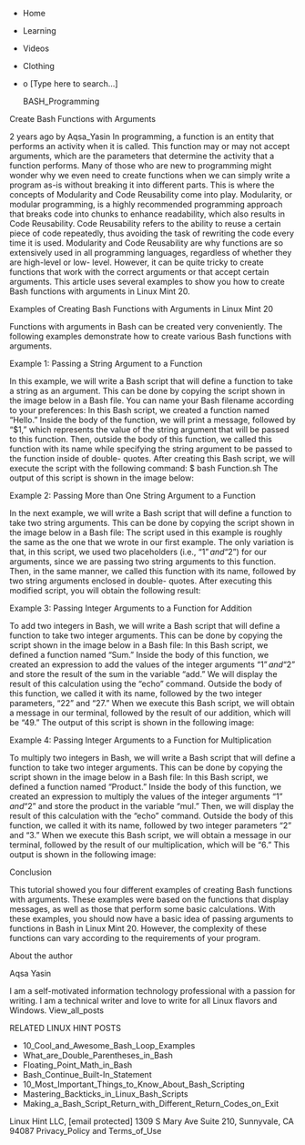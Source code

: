 





















































* Home
* Learning
* Videos
* Clothing
*
  o [Type here to search...]


   BASH_Programming


Create Bash Functions with Arguments

2 years ago
by Aqsa_Yasin
In programming, a function is an entity that performs an activity when it is
called. This function may or may not accept arguments, which are the parameters
that determine the activity that a function performs. Many of those who are new
to programming might wonder why we even need to create functions when we can
simply write a program as-is without breaking it into different parts.
This is where the concepts of Modularity and Code Reusability come into play.
Modularity, or modular programming, is a highly recommended programming
approach that breaks code into chunks to enhance readability, which also
results in Code Reusability. Code Reusability refers to the ability to reuse a
certain piece of code repeatedly, thus avoiding the task of rewriting the code
every time it is used.
Modularity and Code Reusability are why functions are so extensively used in
all programming languages, regardless of whether they are high-level or low-
level. However, it can be quite tricky to create functions that work with the
correct arguments or that accept certain arguments. This article uses several
examples to show you how to create Bash functions with arguments in Linux Mint
20.

Examples of Creating Bash Functions with Arguments in Linux Mint 20

Functions with arguments in Bash can be created very conveniently. The
following examples demonstrate how to create various Bash functions with
arguments.

Example 1: Passing a String Argument to a Function

In this example, we will write a Bash script that will define a function to
take a string as an argument. This can be done by copying the script shown in
the image below in a Bash file. You can name your Bash filename according to
your preferences:
In this Bash script, we created a function named “Hello.” Inside the body of
the function, we will print a message, followed by “$1,” which represents the
value of the string argument that will be passed to this function. Then,
outside the body of this function, we called this function with its name while
specifying the string argument to be passed to the function inside of double-
quotes.
After creating this Bash script, we will execute the script with the following
command:
$ bash Function.sh
The output of this script is shown in the image below:

Example 2: Passing More than One String Argument to a Function

In the next example, we will write a Bash script that will define a function to
take two string arguments. This can be done by copying the script shown in the
image below in a Bash file:
The script used in this example is roughly the same as the one that we wrote in
our first example. The only variation is that, in this script, we used two
placeholders (i.e., “$1” and “$2”) for our arguments, since we are passing two
string arguments to this function. Then, in the same manner, we called this
function with its name, followed by two string arguments enclosed in double-
quotes.
After executing this modified script, you will obtain the following result:

Example 3: Passing Integer Arguments to a Function for Addition

To add two integers in Bash, we will write a Bash script that will define a
function to take two integer arguments. This can be done by copying the script
shown in the image below in a Bash file:
In this Bash script, we defined a function named “Sum.” Inside the body of this
function, we created an expression to add the values of the integer arguments
“$1” and “$2” and store the result of the sum in the variable “add.”
We will display the result of this calculation using the “echo” command.
Outside the body of this function, we called it with its name, followed by the
two integer parameters, “22” and “27.”
When we execute this Bash script, we will obtain a message in our terminal,
followed by the result of our addition, which will be “49.” The output of this
script is shown in the following image:

Example 4: Passing Integer Arguments to a Function for Multiplication

To multiply two integers in Bash, we will write a Bash script that will define
a function to take two integer arguments. This can be done by copying the
script shown in the image below in a Bash file:
In this Bash script, we defined a function named “Product.” Inside the body of
this function, we created an expression to multiply the values of the integer
arguments “$1” and “$2” and store the product in the variable “mul.”
Then, we will display the result of this calculation with the “echo” command.
Outside the body of this function, we called it with its name, followed by two
integer parameters “2” and “3.”
When we execute this Bash script, we will obtain a message in our terminal,
followed by the result of our multiplication, which will be “6.” This output is
shown in the following image:

Conclusion

This tutorial showed you four different examples of creating Bash functions
with arguments. These examples were based on the functions that display
messages, as well as those that perform some basic calculations. With these
examples, you should now have a basic idea of passing arguments to functions in
Bash in Linux Mint 20. However, the complexity of these functions can vary
according to the requirements of your program.


About the author


Aqsa Yasin

I am a self-motivated information technology professional with a passion for
writing. I am a technical writer and love to write for all Linux flavors and
Windows.
View_all_posts

RELATED LINUX HINT POSTS


* 10_Cool_and_Awesome_Bash_Loop_Examples
* What_are_Double_Parentheses_in_Bash
* Floating_Point_Math_in_Bash
* Bash_Continue_Built-In_Statement
* 10_Most_Important_Things_to_Know_About_Bash_Scripting
* Mastering_Backticks_in_Linux_Bash_Scripts
* Making_a_Bash_Script_Return_with_Different_Return_Codes_on_Exit

Linux Hint LLC, [email protected]
1309 S Mary Ave Suite 210, Sunnyvale, CA 94087
 Privacy_Policy and Terms_of_Use
